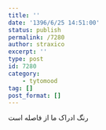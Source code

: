 ```yaml
---
title: ''
date: '1396/6/25 14:51:00'
status: publish
permalink: /7280
author: straxico
excerpt: ''
type: post
id: 7280
category:
    - tytomood
tag: []
post_format: []
---
```

رنگ ادراک ما از فاصله است